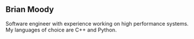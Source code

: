 ## Brian Moody

Software engineer with experience working on high performance systems. My languages of choice are C++ and Python.
